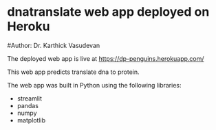# dnatranslate web app deployed on Heroku

#Author: Dr. Karthick Vasudevan

The deployed web app is live at https://dp-penguins.herokuapp.com/

This web app predicts translate dna to protein.

The web app was built in Python using the following libraries:
* streamlit
* pandas
* numpy
* matplotlib

